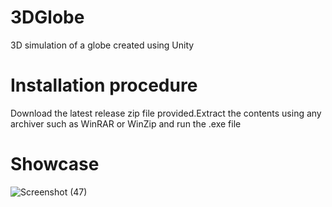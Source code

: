 # 3DGlobe
3D simulation of a globe created using Unity

# Installation procedure
Download the latest release zip file provided.Extract the contents using any archiver such as WinRAR or WinZip and run the .exe file

# Showcase
![Screenshot (47)](https://github.com/AshwinSaji10/3DGlobe/assets/118591685/9c547ca0-d309-4dc3-9d1c-eefb7499a4b9)
